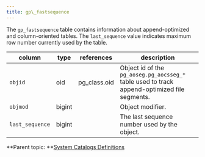 ```yaml
---
title: gp\_fastsequence 
---
```


The `gp_fastsequence` table contains information about append-optimized and column-oriented tables. The `last_sequence` value indicates maximum row number currently used by the table.

|column|type|references|description|
|------|----|----------|-----------|
|`objid`|oid|pg\_class.oid|Object id of the `pg_aoseg.pg_aocsseg_*` table used to track append-optimized file segments.|
|`objmod`|bigint| |Object modifier.|
|`last_sequence`|bigint| |The last sequence number used by the object.|

**Parent topic: **[System Catalogs Definitions](../system_catalogs/catalog_ref-html.html)

